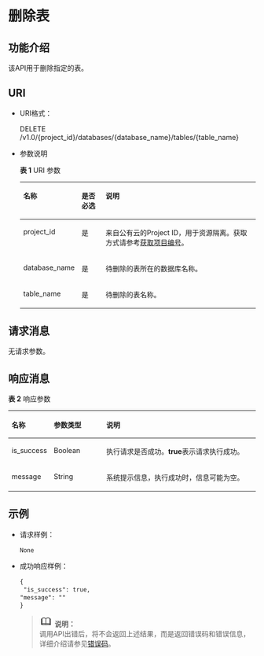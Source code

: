 # 删除表<a name="dli_02_0035"></a>

## 功能介绍<a name="s2d349e15141e4668960a00f6ff6860f9"></a>

该API用于删除指定的表。

## URI<a name="sfd6ac9102aa9494b8003fa74d5469f9f"></a>

-   URI格式：

    DELETE /v1.0/\{project\_id\}/databases/\{database\_name\}/tables/\{table\_name\}

-   参数说明

    **表 1**  URI 参数

    <a name="zh-cn_topic_0069077906_table50532462"></a>
    <table><thead align="left"><tr id="zh-cn_topic_0069077906_row10848276"><th class="cellrowborder" valign="top" width="14.000000000000002%" id="mcps1.2.4.1.1"><p id="zh-cn_topic_0069077906_p16721891910"><a name="zh-cn_topic_0069077906_p16721891910"></a><a name="zh-cn_topic_0069077906_p16721891910"></a>名称</p>
    </th>
    <th class="cellrowborder" valign="top" width="11%" id="mcps1.2.4.1.2"><p id="ad95052ace48e4b1dae4922e146dedd6a"><a name="ad95052ace48e4b1dae4922e146dedd6a"></a><a name="ad95052ace48e4b1dae4922e146dedd6a"></a>是否必选</p>
    </th>
    <th class="cellrowborder" valign="top" width="75%" id="mcps1.2.4.1.3"><p id="zh-cn_topic_0069077906_p667268161915"><a name="zh-cn_topic_0069077906_p667268161915"></a><a name="zh-cn_topic_0069077906_p667268161915"></a>说明</p>
    </th>
    </tr>
    </thead>
    <tbody><tr id="row13361004219"><td class="cellrowborder" valign="top" width="14.000000000000002%" headers="mcps1.2.4.1.1 "><p id="zh-cn_topic_0069077803_p43412436"><a name="zh-cn_topic_0069077803_p43412436"></a><a name="zh-cn_topic_0069077803_p43412436"></a>project_id</p>
    </td>
    <td class="cellrowborder" valign="top" width="11%" headers="mcps1.2.4.1.2 "><p id="zh-cn_topic_0069077803_p26746391"><a name="zh-cn_topic_0069077803_p26746391"></a><a name="zh-cn_topic_0069077803_p26746391"></a>是</p>
    </td>
    <td class="cellrowborder" valign="top" width="75%" headers="mcps1.2.4.1.3 "><p id="zh-cn_topic_0069077803_p18974100"><a name="zh-cn_topic_0069077803_p18974100"></a><a name="zh-cn_topic_0069077803_p18974100"></a>来自公有云的Project ID，用于资源隔离。获取方式请参考<a href="获取项目编号.md">获取项目编号</a>。</p>
    </td>
    </tr>
    <tr id="zh-cn_topic_0069077906_row52544915"><td class="cellrowborder" valign="top" width="14.000000000000002%" headers="mcps1.2.4.1.1 "><p id="zh-cn_topic_0069077906_p28279703"><a name="zh-cn_topic_0069077906_p28279703"></a><a name="zh-cn_topic_0069077906_p28279703"></a>database_name</p>
    </td>
    <td class="cellrowborder" valign="top" width="11%" headers="mcps1.2.4.1.2 "><p id="zh-cn_topic_0069077906_p8954600"><a name="zh-cn_topic_0069077906_p8954600"></a><a name="zh-cn_topic_0069077906_p8954600"></a>是</p>
    </td>
    <td class="cellrowborder" valign="top" width="75%" headers="mcps1.2.4.1.3 "><p id="p1881411134717"><a name="p1881411134717"></a><a name="p1881411134717"></a>待删除的表所在的数据库名称。</p>
    </td>
    </tr>
    <tr id="zh-cn_topic_0069077906_row18343638"><td class="cellrowborder" valign="top" width="14.000000000000002%" headers="mcps1.2.4.1.1 "><p id="zh-cn_topic_0069077906_p9439749"><a name="zh-cn_topic_0069077906_p9439749"></a><a name="zh-cn_topic_0069077906_p9439749"></a>table_name</p>
    </td>
    <td class="cellrowborder" valign="top" width="11%" headers="mcps1.2.4.1.2 "><p id="zh-cn_topic_0069077906_p26422237"><a name="zh-cn_topic_0069077906_p26422237"></a><a name="zh-cn_topic_0069077906_p26422237"></a>是</p>
    </td>
    <td class="cellrowborder" valign="top" width="75%" headers="mcps1.2.4.1.3 "><p id="p128141811154712"><a name="p128141811154712"></a><a name="p128141811154712"></a>待删除的表名称。</p>
    </td>
    </tr>
    </tbody>
    </table>


## 请求消息<a name="sd0ef5ed1b26f43148e95ba4c429d8118"></a>

无请求参数。

## 响应消息<a name="sdfcca47f89e8469297f25779350d2a12"></a>

**表 2**  响应参数

<a name="zh-cn_topic_0069077906_table42859132"></a>
<table><thead align="left"><tr id="zh-cn_topic_0069077906_row29751386"><th class="cellrowborder" valign="top" width="13.04%" id="mcps1.2.4.1.1"><p id="a782c5f30be834f5b87fd3e27865c89ce"><a name="a782c5f30be834f5b87fd3e27865c89ce"></a><a name="a782c5f30be834f5b87fd3e27865c89ce"></a>名称</p>
</th>
<th class="cellrowborder" valign="top" width="21.740000000000002%" id="mcps1.2.4.1.2"><p id="a2fdba823f91c4fc283e9772c02455fca"><a name="a2fdba823f91c4fc283e9772c02455fca"></a><a name="a2fdba823f91c4fc283e9772c02455fca"></a>参数类型</p>
</th>
<th class="cellrowborder" valign="top" width="65.22%" id="mcps1.2.4.1.3"><p id="abb2a4bd91399417c97999752f2881d93"><a name="abb2a4bd91399417c97999752f2881d93"></a><a name="abb2a4bd91399417c97999752f2881d93"></a>说明</p>
</th>
</tr>
</thead>
<tbody><tr id="zh-cn_topic_0069077906_row31283896"><td class="cellrowborder" valign="top" width="13.04%" headers="mcps1.2.4.1.1 "><p id="zh-cn_topic_0069077906_p50967639"><a name="zh-cn_topic_0069077906_p50967639"></a><a name="zh-cn_topic_0069077906_p50967639"></a>is_success</p>
</td>
<td class="cellrowborder" valign="top" width="21.740000000000002%" headers="mcps1.2.4.1.2 "><p id="zh-cn_topic_0069077906_p62324272"><a name="zh-cn_topic_0069077906_p62324272"></a><a name="zh-cn_topic_0069077906_p62324272"></a>Boolean</p>
</td>
<td class="cellrowborder" valign="top" width="65.22%" headers="mcps1.2.4.1.3 "><p id="p314716444149"><a name="p314716444149"></a><a name="p314716444149"></a>执行请求是否成功。<span class="parmvalue" id="parmvalue51047969161022"><a name="parmvalue51047969161022"></a><a name="parmvalue51047969161022"></a><b>true</b></span>表示请求执行成功。</p>
</td>
</tr>
<tr id="zh-cn_topic_0069077906_row1693441"><td class="cellrowborder" valign="top" width="13.04%" headers="mcps1.2.4.1.1 "><p id="zh-cn_topic_0069077906_p2951005"><a name="zh-cn_topic_0069077906_p2951005"></a><a name="zh-cn_topic_0069077906_p2951005"></a>message</p>
</td>
<td class="cellrowborder" valign="top" width="21.740000000000002%" headers="mcps1.2.4.1.2 "><p id="zh-cn_topic_0069077906_p34196316"><a name="zh-cn_topic_0069077906_p34196316"></a><a name="zh-cn_topic_0069077906_p34196316"></a>String</p>
</td>
<td class="cellrowborder" valign="top" width="65.22%" headers="mcps1.2.4.1.3 "><p id="p71478444148"><a name="p71478444148"></a><a name="p71478444148"></a>系统提示信息，执行成功时，信息可能为空。</p>
</td>
</tr>
</tbody>
</table>

## 示例<a name="section3979549315273"></a>

-   请求样例：

    ```
    None
    ```

-   成功响应样例：

    ```
    {
     "is_success": true,
    "message": ""
    }
    ```

    >![](public_sys-resources/icon-note.gif) **说明：**   
    >调用API出错后，将不会返回上述结果，而是返回错误码和错误信息，详细介绍请参见[错误码](错误码.md)。  


